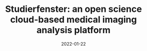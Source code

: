 ---
title: "Studierfenster: an open science cloud-based medical imaging analysis platform"
collection: publications
permalink: /publication/2022-01-22-studierfenster
date: 2022-01-22
venue: 'Journal of digital imaging'
link: 'https://link.springer.com/article/10.1007/s10278-021-00574-8'
citation: 'Jan Egger, Daniel Wild, Maximilian Weber, Christopher A. Ramirez Bedoya, Florian Karner, Alexander Prutsch, Michael Schmied, Christina Dionysio, Dominik Krobath, Yuan Jin, Christina Gsaxner, Jianning Li and Antonio Pepe . (2022). &quot;Studierfenster: an open science cloud-based medical imaging analysis platform.&quot; <i>Journal of digital imaging</i>. 35(2).'
---